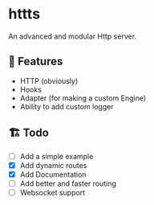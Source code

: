 # httts

An advanced and modular Http server.

## 📝 Features
- HTTP (obviously)
- Hooks
- Adapter (for making a custom Engine)
- Ability to add custom logger

## 🏗️ Todo
- [ ] Add a simple example
- [x] Add dynamic routes
- [x] Add Documentation
- [ ] Add better and faster routing
- [ ] Websocket support
